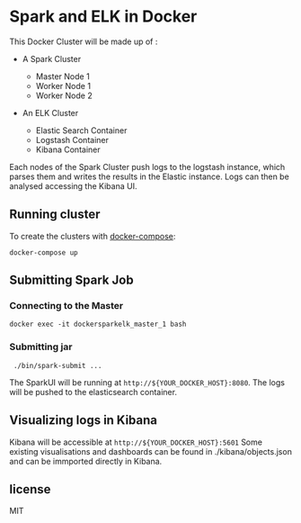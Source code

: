 
# Spark and ELK in Docker

This Docker Cluster will be made up of :

* A Spark Cluster
    * Master Node 1
    * Worker Node 1     
    * Worker Node 2

* An ELK Cluster
    * Elastic Search Container
    * Logstash Container     
    * Kibana Container
    
Each nodes of the Spark Cluster push logs to the logstash instance, which parses them and writes the results in the Elastic instance. 
Logs can then be analysed accessing the Kibana UI.
        
## Running cluster

To create the clusters with [docker-compose](http://docs.docker.com/compose):

```
docker-compose up
```


## Submitting Spark Job

### Connecting to the Master
```
docker exec -it dockersparkelk_master_1 bash
```

### Submitting jar
```
 ./bin/spark-submit ...
```
The SparkUI will be running at `http://${YOUR_DOCKER_HOST}:8080`. The logs will be pushed to the elasticsearch container.

## Visualizing logs in Kibana

Kibana will be accessible at `http://${YOUR_DOCKER_HOST}:5601`
Some existing visualisations and dashboards can be found in ./kibana/objects.json and can be immported directly in Kibana.

## license

MIT
